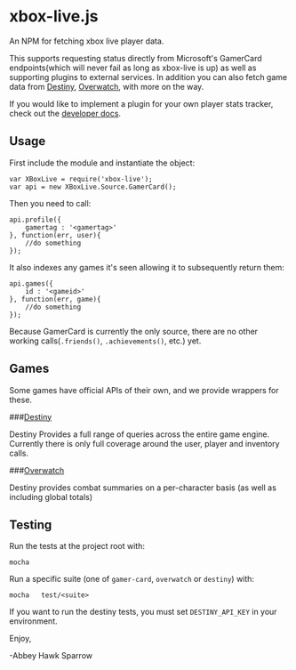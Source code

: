 xbox-live.js
==============
An NPM for fetching xbox live player data.

This supports requesting status directly from Microsoft's GamerCard endpoints(which will never fail as long as xbox-live is up) as well as supporting plugins to external services. In addition you can also fetch game data from [Destiny](docs/destiny.md), [Overwatch](docs/overwatch.md), with more on the way.

If you would like to implement a plugin for your own player stats tracker, check out the [developer docs](docs/developers.md).


Usage
-----
First include the module and instantiate the object:

    var XBoxLive = require('xbox-live');
    var api = new XBoxLive.Source.GamerCard();
    
Then you need to call:

	api.profile({
		gamertag : '<gamertag>'
	}, function(err, user){
		//do something
	});

It also indexes any games it's seen allowing it to subsequently return them:

	api.games({
		id : '<gameid>'
	}, function(err, game){
		//do something
	});
    
Because GamerCard is currently the only source, there are no other working calls(`.friends()`, `.achievements()`, etc.) yet.

Games
-------

Some games have official APIs of their own, and we provide wrappers for these.

###[Destiny](docs/destiny.md)

Destiny Provides a full range of queries across the entire game engine. Currently there is only full coverage around the user, player and inventory calls.

###[Overwatch](docs/overwatch.md)

Destiny provides combat summaries on a per-character basis (as well as including global totals)
    

Testing
-------

Run the tests at the project root with:

    mocha
    
Run a specific suite (one of `gamer-card`, `overwatch` or `destiny`) with:

    mocha	test/<suite>
    
If you want to run the destiny tests, you must set `DESTINY_API_KEY` in your environment.

Enjoy,

-Abbey Hawk Sparrow